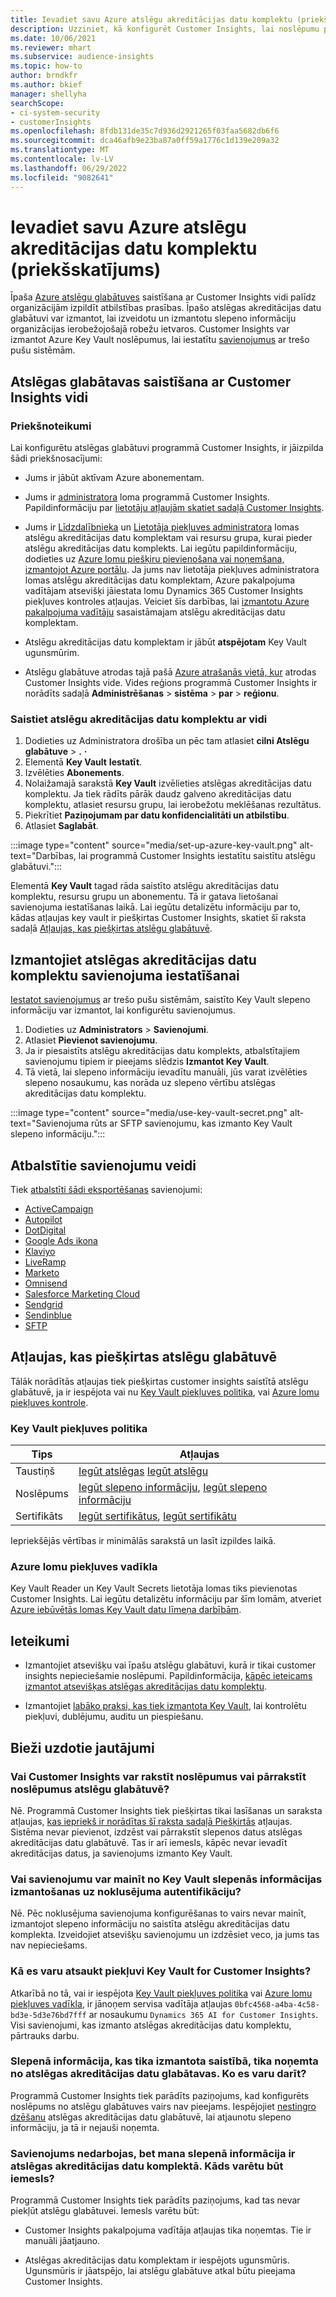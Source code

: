 ```yaml
---
title: Ievadiet savu Azure atslēgu akreditācijas datu komplektu (priekšskatījums)
description: Uzziniet, kā konfigurēt Customer Insights, lai noslēpumu pārvaldībai izmantotu savu Azure atslēgu glabātuvi.
ms.date: 10/06/2021
ms.reviewer: mhart
ms.subservice: audience-insights
ms.topic: how-to
author: brndkfr
ms.author: bkief
manager: shellyha
searchScope:
- ci-system-security
- customerInsights
ms.openlocfilehash: 8fdb131de35c7d936d2921265f03faa5682db6f6
ms.sourcegitcommit: dca46afb9e23ba87a0ff59a1776c1d139e209a32
ms.translationtype: MT
ms.contentlocale: lv-LV
ms.lasthandoff: 06/29/2022
ms.locfileid: "9082641"
---
```

# <a name="bring-your-own-azure-key-vault-preview"></a>Ievadiet savu Azure atslēgu akreditācijas datu komplektu (priekšskatījums)

Īpaša [Azure atslēgu glabātuves](/azure/key-vault/general/basic-concepts) saistīšana ar Customer Insights vidi palīdz organizācijām izpildīt atbilstības prasības.
Īpašo atslēgas akreditācijas datu glabātuvi var izmantot, lai izveidotu un izmantotu slepeno informāciju organizācijas ierobežojošajā robežu ietvaros. Customer Insights var izmantot Azure Key Vault noslēpumus, lai iestatītu [savienojumus](connections.md) ar trešo pušu sistēmām.

## <a name="link-the-key-vault-to-the-customer-insights-environment"></a>Atslēgas glabātavas saistīšana ar Customer Insights vidi

### <a name="prerequisites"></a>Priekšnoteikumi

Lai konfigurētu atslēgas glabātuvi programmā Customer Insights, ir jāizpilda šādi priekšnosacījumi:

- Jums ir jābūt aktīvam Azure abonementam.

- Jums ir [administratora](permissions.md#admin) loma programmā Customer Insights. Papildinformāciju par [lietotāju atļaujām skatiet sadaļā Customer Insights](permissions.md#assign-roles-and-permissions).

- Jums ir [Līdzdalībnieka](/azure/role-based-access-control/built-in-roles#contributor) un [Lietotāja piekļuves administratora](/azure/role-based-access-control/built-in-roles#user-access-administrator) lomas atslēgu akreditācijas datu komplektam vai resursu grupa, kurai pieder atslēgu akreditācijas datu komplekts. Lai iegūtu papildinformāciju, dodieties uz [Azure lomu piešķiru pievienošana vai noņemšana, izmantojot Azure portālu](/azure/role-based-access-control/role-assignments-portal). Ja jums nav lietotāja piekļuves administratora lomas atslēgu akreditācijas datu komplektam, Azure pakalpojuma vadītājam atsevišķi jāiestata lomu Dynamics 365 Customer Insights piekļuves kontroles atļaujas. Veiciet šīs darbības, lai [izmantotu Azure pakalpojuma vadītāju](connect-service-principal.md) sasaistāmajam atslēgu akreditācijas datu komplektam.

- Atslēgu akreditācijas datu komplektam ir jābūt **atspējotam** Key Vault ugunsmūrim.

- Atslēgu glabātuve atrodas tajā pašā [Azure atrašanās vietā, kur](https://azure.microsoft.com/global-infrastructure/geographies/#overview) atrodas Customer Insights vide. Vides reģions programmā Customer Insights ir norādīts sadaļā **Administrēšanas** > **sistēma** > **par** > **reģionu**.

### <a name="link-a-key-vault-to-the-environment"></a>Saistiet atslēgu akreditācijas datu komplektu ar vidi

1. Dodieties uz Administratora drošība un pēc tam atlasiet **cilni Atslēgu glabātuve** > **.** **·**
1. Elementā **Key Vault** **Iestatīt**.
1. Izvēlēties **Abonements**.
1. Nolaižamajā sarakstā **Key Vault** izvēlieties atslēgas akreditācijas datu komplektu. Ja tiek rādīts pārāk daudz galveno akreditācijas datu komplektu, atlasiet resursu grupu, lai ierobežotu meklēšanas rezultātus.
1. Piekrītiet **Paziņojumam par datu konfidencialitāti un atbilstību**.
1. Atlasiet **Saglabāt**.

:::image type="content" source="media/set-up-azure-key-vault.png" alt-text="Darbības, lai programmā Customer Insights iestatītu saistītu atslēgu glabātuvi.":::

Elementā **Key Vault** tagad rāda saistīto atslēgu akreditācijas datu komplektu, resursu grupu un abonementu. Tā ir gatava lietošanai savienojuma iestatīšanas laikā.
Lai iegūtu detalizētu informāciju par to, kādas atļaujas key vault ir piešķirtas Customer Insights, skatiet šī raksta sadaļā [Atļaujas, kas piešķirtas atslēgu glabātuvē](#permissions-granted-on-the-key-vault).

## <a name="use-the-key-vault-in-the-connection-setup"></a>Izmantojiet atslēgas akreditācijas datu komplektu savienojuma iestatīšanai

[Iestatot savienojumus](connections.md) ar trešo pušu sistēmām, saistīto Key Vault slepeno informāciju var izmantot, lai konfigurētu savienojumus.

1. Dodieties uz **Administrators** > **Savienojumi**.
1. Atlasiet **Pievienot savienojumu**.
1. Ja ir piesaistīts atslēgu akreditācijas datu komplekts, atbalstītajiem savienojumu tipiem ir pieejams slēdzis **Izmantot Key Vault**.
1. Tā vietā, lai slepeno informāciju ievadītu manuāli, jūs varat izvēlēties slepeno nosaukumu, kas norāda uz slepeno vērtību atslēgas akreditācijas datu komplektu.

:::image type="content" source="media/use-key-vault-secret.png" alt-text="Savienojuma rūts ar SFTP savienojumu, kas izmanto Key Vault slepeno informāciju.":::

## <a name="supported-connection-types"></a>Atbalstītie savienojumu veidi

Tiek [atbalstīti šādi eksportēšanas](export-destinations.md) savienojumi:

* [ActiveCampaign](export-active-campaign.md)
* [Autopilot](export-autopilot.md)
* [DotDigital](export-dotdigital.md)
* [Google Ads ikona](export-google-ads.md)
* [Klaviyo](export-klaviyo.md)
* [LiveRamp](export-liveramp.md)
* [Marketo](export-marketo.md)
* [Omnisend](export-omnisend.md)
* [Salesforce Marketing Cloud](export-salesforce.md)
* [Sendgrid](export-sendgrid.md)
* [Sendinblue](export-sendinblue.md)
* [SFTP](export-sftp.md)

## <a name="permissions-granted-on-the-key-vault"></a>Atļaujas, kas piešķirtas atslēgu glabātuvē

Tālāk norādītās atļaujas tiek piešķirtas customer insights saistītā atslēgu glabātuvē, ja ir iespējota vai nu [Key Vault piekļuves politika](/azure/key-vault/general/assign-access-policy?tabs=azure-portal), vai [Azure lomu piekļuves kontrole](/azure/key-vault/general/rbac-guide?tabs=azure-cli).

### <a name="key-vault-access-policy"></a>Key Vault piekļuves politika

| Tips        | Atļaujas          |
| ----------- | -------------------- |
| Taustiņš         | [Iegūt atslēgas](/rest/api/keyvault/keys/get-keys/get-keys) [Iegūt atslēgu](/rest/api/keyvault/keys/get-key/get-key)                                 |
| Noslēpums      | [Iegūt slepeno informāciju](/rest/api/keyvault/secrets/get-secrets/get-secrets), [Iegūt slepeno informāciju](/rest/api/keyvault/secrets/get-secret/get-secret)                     |
| Sertifikāts | [Iegūt sertifikātus](/rest/api/keyvault/certificates/get-certificates/get-certificates), [Iegūt sertifikātu](/rest/api/keyvault/certificates/get-certificate/get-certificate) |

Iepriekšējās vērtības ir minimālās sarakstā un lasīt izpildes laikā.

### <a name="azure-role-based-access-control"></a>Azure lomu piekļuves vadīkla

Key Vault Reader un Key Vault Secrets lietotāja lomas tiks pievienotas Customer Insights. Lai iegūtu detalizētu informāciju par šīm lomām, atveriet [Azure iebūvētās lomas Key Vault datu līmeņa darbībām](/azure/key-vault/general/rbac-guide?tabs=azure-cli).

## <a name="recommendations"></a>Ieteikumi

- Izmantojiet atsevišķu vai īpašu atslēgu glabātuvi, kurā ir tikai customer insights nepieciešamie noslēpumi. Papildinformācija, [kāpēc ieteicams izmantot atsevišķas atslēgas akreditācijas datu komplektu](/azure/key-vault/general/best-practices#why-we-recommend-separate-key-vaults).

- Izmantojiet [labāko praksi, kas tiek izmantota Key Vault](/azure/key-vault/general/best-practices#turn-on-logging), lai kontrolētu piekļuvi, dublējumu, auditu un piespiešanu.

## <a name="frequently-asked-questions"></a>Bieži uzdotie jautājumi

### <a name="can-customer-insights-write-secrets-or-overwrite-secrets-into-the-key-vault"></a>Vai Customer Insights var rakstīt noslēpumus vai pārrakstīt noslēpumus atslēgu glabātuvē?

Nē. Programmā Customer Insights tiek piešķirtas tikai lasīšanas un saraksta atļaujas, [kas iepriekš ir norādītas šī raksta sadaļā Piešķirtās](#permissions-granted-on-the-key-vault) atļaujas. Sistēma nevar pievienot, izdzēst vai pārrakstīt slepenos datus atslēgas akreditācijas datu glabātuvē. Tas ir arī iemesls, kāpēc nevar ievadīt akreditācijas datus, ja savienojums izmanto Key Vault.

### <a name="can-i-change-a-connection-from-using-key-vault-secrets-to-default-authentication"></a>Vai savienojumu var mainīt no Key Vault slepenās informācijas izmantošanas uz noklusējuma autentifikāciju?

Nē. Pēc noklusējuma savienojuma konfigurēšanas to vairs nevar mainīt, izmantojot slepeno informāciju no saistīta atslēgu akreditācijas datu komplekta. Izveidojiet atsevišķu savienojumu un izdzēsiet veco, ja jums tas nav nepieciešams.

### <a name="how-can-i-revoke-access-to-a-key-vault-for-customer-insights"></a>Kā es varu atsaukt piekļuvi Key Vault for Customer Insights?

Atkarībā no tā, vai ir iespējota [Key Vault piekļuves politika](/azure/key-vault/general/assign-access-policy?tabs=azure-portal) vai [Azure lomu piekļuves vadīkla](/azure/key-vault/general/rbac-guide?tabs=azure-cli), ir jānoņem servisa vadītāja atļaujas `0bfc4568-a4ba-4c58-bd3e-5d3e76bd7fff` ar nosaukumu `Dynamics 365 AI for Customer Insights`. Visi savienojumi, kas izmanto atslēgas akreditācijas datu komplektu, pārtrauks darbu.

### <a name="a-secret-thats-used-in-a-connection-got-removed-from-the-key-vault-what-can-i-do"></a>Slepenā informācija, kas tika izmantota saistībā, tika noņemta no atslēgas akreditācijas datu glabātavas. Ko es varu darīt?

Programmā Customer Insights tiek parādīts paziņojums, kad konfigurēts noslēpums no atslēgu glabātuves vairs nav pieejams. Iespējojiet [nestingro dzēšanu](/azure/key-vault/general/soft-delete-overview) atslēgas akreditācijas datu glabātuvē, lai atjaunotu slepeno informāciju, ja tā ir nejauši noņemta.

### <a name="a-connection-doesnt-work-but-my-secret-is-in-the-key-vault-what-might-be-the-cause"></a>Savienojums nedarbojas, bet mana slepenā informācija ir atslēgas akreditācijas datu komplektā. Kāds varētu būt iemesls?

Programmā Customer Insights tiek parādīts paziņojums, kad tas nevar piekļūt atslēgu glabātuvei. Iemesls varētu būt:

- Customer Insights pakalpojuma vadītāja atļaujas tika noņemtas. Tie ir manuāli jāatjauno.

- Atslēgas akreditācijas datu komplektam ir iespējots ugunsmūris. Ugunsmūris ir jāatspējo, lai atslēgu glabātuve atkal būtu pieejama Customer Insights.
